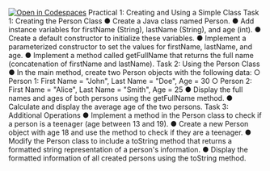 [![Open in Codespaces](https://classroom.github.com/assets/launch-codespace-7f7980b617ed060a017424585567c406b6ee15c891e84e1186181d67ecf80aa0.svg)](https://classroom.github.com/open-in-codespaces?assignment_repo_id=13469573)
Practical 1: Creating and Using a Simple Class
Task 1: Creating the Person Class
● Create a Java class named Person.
● Add instance variables for firstName (String), lastName (String), and age (int).
● Create a default constructor to initialize these variables.
● Implement a parameterized constructor to set the values for firstName,
lastName, and age.
● Implement a method called getFullName that returns the full name
(concatenation of firstName and lastName).
Task 2: Using the Person Class
● In the main method, create two Person objects with the following data:
○ Person 1: First Name = "John", Last Name = "Doe", Age = 30
○ Person 2: First Name = "Alice", Last Name = "Smith", Age = 25
● Display the full names and ages of both persons using the getFullName method.
● Calculate and display the average age of the two persons.
Task 3: Additional Operations
● Implement a method in the Person class to check if a person is a teenager (age
between 13 and 19).
● Create a new Person object with age 18 and use the method to check if they are
a teenager.
● Modify the Person class to include a toString method that returns a formatted
string representation of a person's information.
● Display the formatted information of all created persons using the toString
method.
